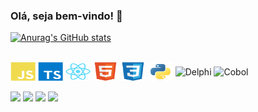 ### Olá, seja bem-vindo! 👋


[![Anurag's GitHub stats](https://github-readme-stats.vercel.app/api?username=Gersinho1&show_icons=true&theme=radical)](https://github.com/Gersinho1/github-readme-stats)

<div style="display: inline_block"><br>
  <img align="center" alt="Js" height="30" width="40" src="https://raw.githubusercontent.com/devicons/devicon/master/icons/javascript/javascript-plain.svg">
  <img align="center" alt="Ts" height="30" width="40" src="https://raw.githubusercontent.com/devicons/devicon/master/icons/typescript/typescript-plain.svg">
  <img align="center" alt="React" height="30" width="40" src="https://raw.githubusercontent.com/devicons/devicon/master/icons/react/react-original.svg">
  <img align="center" alt="HTML" height="30" width="40" src="https://raw.githubusercontent.com/devicons/devicon/master/icons/html5/html5-original.svg">
  <img align="center" alt="CSS" height="30" width="40" src="https://raw.githubusercontent.com/devicons/devicon/master/icons/css3/css3-original.svg">
  <img align="center" alt="Python" height="30" width="40" src="https://raw.githubusercontent.com/devicons/devicon/master/icons/python/python-original.svg">
  <img align="center" alt="Delphi" height="30" width="40" src="https://icon-icons.com/pt/icone/prog-delphi/50804">
  <img align="center" alt="Cobol" height="30" width="40" src=" ">
</div>

<div><br> 
  <a href="https://www.youtube.com/channel/UCYZo2_XLprkN-WD1fL5kWuw" target="_blank"><img src="https://img.shields.io/badge/YouTube-FF0000?style=for-the-badge&logo=youtube&logoColor=white" target="_blank"></a>
  <a href="https://instagram.com/gerson.lueders" target="_blank"><img src="https://img.shields.io/badge/-Instagram-%23E4405F?style=for-the-badge&logo=instagram&logoColor=white" target="_blank"></a>
 	<a href = "mailto:luedersgerson@gmail.com"><img src="https://img.shields.io/badge/-Gmail-%23333?style=for-the-badge&logo=gmail&logoColor=white" target="_blank"></a>
  <a href="https://www.linkedin.com/in/gerson-lueders-22554469/" target="_blank"><img src="https://img.shields.io/badge/-LinkedIn-%230077B5?style=for-the-badge&logo=linkedin&logoColor=white" target="_blank"></a> 
  <a href = "https://open.spotify.com/user/091mxb5tucoylq7p9w9o1o2yh?si=9fc676de2a7442f3"><img src="![Spotify](https://img.shields.io/badge/Spotify-1ED760?style=for-the-badge&logo=spotify&logoColor=white)</a>
 
